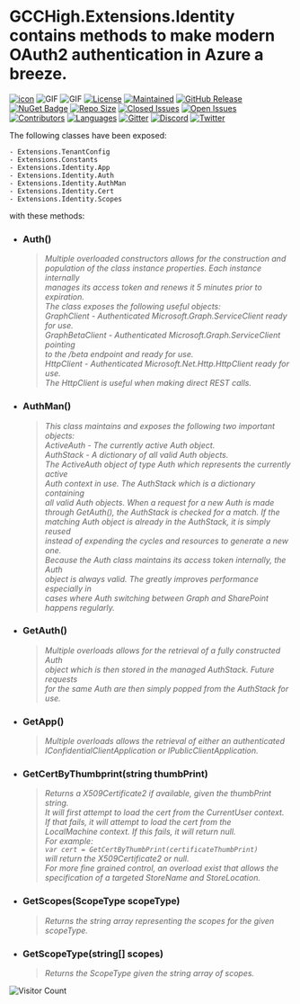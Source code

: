 ﻿# GCCHigh.Extensions.Identity contains methods to make modern OAuth2 authentication in Azure a breeze.
[![icon](https://raw.githubusercontent.com/cjvandyk/Extensions/master/Images/Extensions-64x64.png)](https://github.com/cjvandyk/Extensions)
![GIF](https://raw.githubusercontent.com/cjvandyk/Extensions/master/Images/Extensions.gif)
![GIF](https://raw.githubusercontent.com/cjvandyk/Extensions/master/Images/Easy%20Date%20convertion%20GIF.gif)
[![License](https://img.shields.io/github/license/cjvandyk/Extensions)](https://github.com/cjvandyk/Extensions/blob/main/LICENSE) [![Maintained](https://img.shields.io/maintenance/yes/2023)](https://github.com/cjvandyk/extensions/releases) [![GitHub Release](https://img.shields.io/github/release/cjvandyk/extensions.svg)](https://GitHub.com/cjvandyk/extensions/releases/) [![NuGet Badge](https://buildstats.info/nuget/Extensions.CS)](https://www.nuget.org/packages/Extensions.cs) [![Repo Size](https://img.shields.io/github/repo-size/cjvandyk/extensions)](https://github.com/cjvandyk/Extensions) [![Closed Issues](https://img.shields.io/github/issues-closed/cjvandyk/extensions.svg)](https://GitHub.com/cjvandyk/extensions/issues?q=is%3Aissue+is%3Aclosed) [![Open Issues](https://img.shields.io/github/issues/cjvandyk/extensions.svg)](https://github.com/cjvandyk/extensions/issues) [![Contributors](https://img.shields.io/github/contributors/cjvandyk/extensions.svg)](https://GitHub.com/cjvandyk/extensions/graphs/contributors/) [![Languages](https://img.shields.io/github/languages/count/cjvandyk/extensions.svg)](https://github.com/cjvandyk/Extensions/search?l=c%23) [![Gitter](https://badges.gitter.im/Join%20Chat.svg)](https://gitter.im/ExtensionsCS/Extensions?utm_source=badge&utm_medium=badge&utm_campaign=pr-badge&utm_content=badge) [![Discord](https://raw.githubusercontent.com/cjvandyk/Extensions/master/Images/Discord.png?raw=true)](https://discord.com/channels/799027565465305088/799027565993394219) [![Twitter](https://img.shields.io/twitter/follow/cjvandyk?style=social)](https://twitter.com/intent/follow?screen_name=cjvandyk)

The following classes have been exposed:

    - Extensions.TenantConfig
    - Extensions.Constants
    - Extensions.Identity.App
    - Extensions.Identity.Auth
    - Extensions.Identity.AuthMan
    - Extensions.Identity.Cert
    - Extensions.Identity.Scopes

with these methods:

- ### **Auth()**
    > _Multiple overloaded constructors allows for the construction and<br>
        population of the class instance properties.  Each instance internally<br>
        manages its access token and renews it 5 minutes prior to expiration.<br>
        The class exposes the following useful objects:<br>
          GraphClient - Authenticated Microsoft.Graph.ServiceClient ready for use.<br>
          GraphBetaClient - Authenticated Microsoft.Graph.ServiceClient pointing<br>
                            to the /beta endpoint and ready for use.<br>
          HttpClient - Authenticated Microsoft.Net.Http.HttpClient ready for use.<br>
        The HttpClient is useful when making direct REST calls.<br>_

- ### **AuthMan()**
    > _This class maintains and exposes the following two important objects:<br>
          ActiveAuth - The currently active Auth object.<br>
          AuthStack - A dictionary of all valid Auth objects.<br>
        The ActiveAuth object of type Auth which represents the currently active<br>
        Auth context in use.  The AuthStack which is a dictionary containing<br>
        all valid Auth objects.  When a request for a new Auth is made<br>
        through GetAuth(), the AuthStack is checked for a match.  If the<br>
        matching Auth object is already in the AuthStack, it is simply reused<br>
        instead of expending the cycles and resources to generate a new one.<br>
        Because the Auth class maintains its access token internally, the Auth<br>
        object is always valid.  The greatly improves performance especially in<br>
        cases where Auth switching between Graph and SharePoint happens regularly.<br>_

- ### **GetAuth()**
    > _Multiple overloads allows for the retrieval of a fully constructed Auth<br>
        object which is then stored in the managed AuthStack.  Future requests<br>
        for the same Auth are then simply popped from the AuthStack for use.<br>_

- ### **GetApp()**
    > _Multiple overloads allows the retrieval of either an authenticated<br>
        IConfidentialClientApplication or IPublicClientApplication.<br>_

- ### **GetCertByThumbprint(string thumbPrint)**
    > _Returns a X509Certificate2 if available, given the thumbPrint string.<br>
        It will first attempt to load the cert from the CurrentUser context.<br>
        If that fails, it will attempt to load the cert from the<br>
        LocalMachine context.  If this fails, it will return null.<br>
        For example:<br>
            `var cert = GetCertByThumbPrint(certificateThumbPrint)`<br>
        will return the X509Certificate2 or null.<br>
        For more fine grained control, an overload exist that allows the<br>
        specification of a targeted StoreName and StoreLocation.<br>_

- ### **GetScopes(ScopeType scopeType)**
    > _Returns the string array representing the scopes for the given scopeType._

- ### **GetScopeType(string[] scopes)**
    > _Returns the ScopeType given the string array of scopes._

![Visitor Count](https://profile-counter.glitch.me/{cjvandyk}/count.svg)
